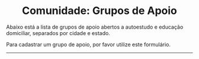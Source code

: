 <h1 align="center">Comunidade: Grupos de Apoio</h1>

Abaixo está a lista de grupos de apoio abertos a autoestudo e educação domiciliar, separados por cidade e estado.

Para cadastrar um grupo de apoio, por favor utilize este formulário.

---
